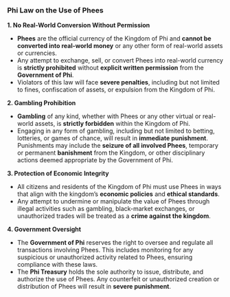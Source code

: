 ### **Phi Law on the Use of Phees**

**1. No Real-World Conversion Without Permission**  
   - **Phees** are the official currency of the Kingdom of Phi and **cannot be converted into real-world money** or any other form of real-world assets or currencies.  
   - Any attempt to exchange, sell, or convert Phees into real-world currency is **strictly prohibited** without **explicit written permission** from the **Government of Phi**.
   - Violators of this law will face **severe penalties**, including but not limited to fines, confiscation of assets, or expulsion from the Kingdom of Phi.

**2. Gambling Prohibition**  
   - **Gambling** of any kind, whether with Phees or any other virtual or real-world assets, is **strictly forbidden** within the Kingdom of Phi.
   - Engaging in any form of gambling, including but not limited to betting, lotteries, or games of chance, will result in **immediate punishment**. Punishments may include the **seizure of all involved Phees**, temporary or permanent **banishment** from the Kingdom, or other disciplinary actions deemed appropriate by the Government of Phi.

**3. Protection of Economic Integrity**  
   - All citizens and residents of the Kingdom of Phi must use Phees in ways that align with the kingdom’s **economic policies** and **ethical standards**.  
   - Any attempt to undermine or manipulate the value of Phees through illegal activities such as gambling, black-market exchanges, or unauthorized trades will be treated as a **crime against the kingdom**.

**4. Government Oversight**  
   - The **Government of Phi** reserves the right to oversee and regulate all transactions involving Phees. This includes monitoring for any suspicious or unauthorized activity related to Phees, ensuring compliance with these laws.
   - The **Phi Treasury** holds the sole authority to issue, distribute, and authorize the use of Phees. Any counterfeit or unauthorized creation or distribution of Phees will result in **severe punishment**.
